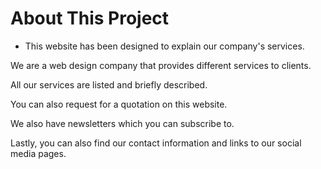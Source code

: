 # About This Project

* This website has been designed to explain our company's services.

We are a web design company that provides different services to clients.

All our services are listed and briefly described.

You can also request for a quotation on this website. 

We also have newsletters which you can subscribe to.

Lastly, you can also find our contact information and links to our social media pages.
